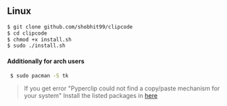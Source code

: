 [logo]: https://i.imgur.com/qvolQzy.png "Clipcode"
## Linux
```bash
$ git clone github.com/shobhit99/clipcode
$ cd clipcode
$ chmod +x install.sh
$ sudo ./install.sh
```
#### Additionally for arch users
```bash
 $ sudo pacman -S tk
```
> If you get error "Pyperclip could not find a copy/paste mechanism for your system" Install the listed packages in [here](https://pyperclip.readthedocs.io/en/latest/introduction.html#not-implemented-error) 
